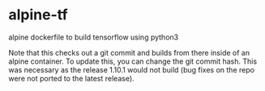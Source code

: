 # alpine-tf
alpine dockerfile to build tensorflow using python3

Note that this checks out a git commit and builds from there inside of an alpine container. To update this, you can change the git commit hash. This was necessary as the release 1.10.1 would not build (bug fixes on the repo were not ported to the latest release).
